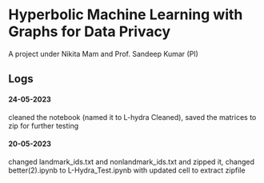 # Hyperbolic Machine Learning with Graphs for Data Privacy 
A project under Nikita Mam and Prof. Sandeep Kumar (PI)

## Logs
#### 24-05-2023
cleaned the notebook (named it to L-hydra Cleaned), saved the matrices to zip for further testing

#### 20-05-2023
changed landmark_ids.txt and nonlandmark_ids.txt and zipped it, changed better(2).ipynb to L-Hydra_Test.ipynb with updated cell to extract zipfile
